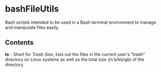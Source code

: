 # bashFileUtils
Bash scripts intended to be used in a Bash terminal environment to manage and manipulate files easily.

## Contents

**ts** - Short for *Trash Size*, lists out the files in the current user's "trash" directory on Linux systems as well as the total size (in b/kb/gb) of the directory.
